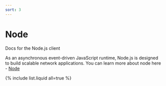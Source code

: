 ```yaml
---
sort: 3
---
```


# Node
Docs for the Node.js client

As an asynchronous event-driven JavaScript runtime, Node.js is designed to build scalable network applications. You can learn more about node here - [Node](https://nodejs.org/en/)

{% include list.liquid all=true %}
